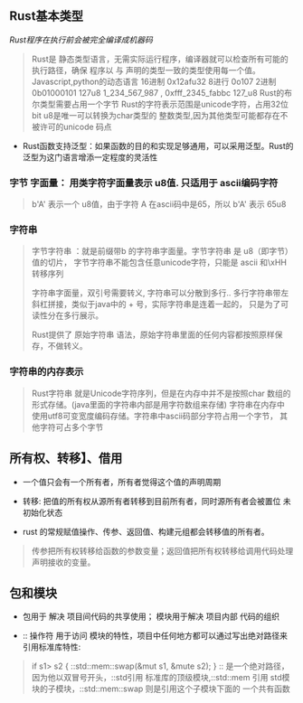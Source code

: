 ## Rust基本类型

*Rust程序在执行前会被完全编译成机器码*
>Rust是 静态类型语言，无需实际运行程序，编译器就可以检查所有可能的执行路径，确保
>程序以 与  声明的类型一致的类型使用每一个值。  Javascript,python的动态语言
>16进制 0x12afu32   8进行  0o107 2进制  0b01000101
>127u8   1_234_567_987 ,  0xfff_2345_fabbc  127_u8
>Rust的布尔类型需要占用一个字节
>Rust的字符表示范围是unicode字符，占用32位bit
>u8是唯一可以转换为char类型的 整数类型,因为其他类型可能都存在不被许可的unicode                   码点
* Rust函数支持泛型：如果函数的目的和实现足够通用，可以采用泛型。Rust的泛型为这门语言增添一定程度的灵活性        

### 字节                                                                                     字面量： 用类字符字面量表示 u8值. 只适用于 ascii编码字符
>b'A'  表示一个 u8值，由于字符 A 在ascii码中是65，所以 b'A' 表示 65u8

### 字符串
> 字节字符串 ：就是前缀带b 的字符串字面量。字节字符串 是 u8（即字节） 值的切片，
> 字节字符串不能包含任意unicode字符，只能是 ascii 和\xHH 转移序列
>
> 字符串字面量，双引号需要转义,  字符串可以分散到多行..
> 多行字符串带左斜杠拼接，类似于java中的 + 号，实际字符串是连着一起的，
>只是为了可读性分在多行展示。
>
> Rust提供了 原始字符串 语法，原始字符串里面的任何内容都按照原样保存，不做转义。

### 字符串的内存表示
>Rust字符串 就是Unicode字符序列，但是在内存中并不是按照char 
数组的形式存储。(java里面的字符串内部是用字符数组来存储)
>字符串在内存中 使用utf8可变宽度编码存储。字符串中ascii码部分字符占用一个字节，
>其他字符可占多个字节
>
>
## 所有权、转移】、借用

* 一个值只会有一个所有者，所有者觉得这个值的声明周期

* 转移: 把值的所有权从源所有者转移到目前所有者，同时源所有者会被置位 未初始化状态

* rust 的常规赋值操作、传参、返回值、构建元组都会转移值的所有者。
>传参把所有权转移给函数的参数变量；返回值把所有权转移给调用代码处理声明接收的变量。
>

## 包和模块

* 包用于 解决 项目间代码的共享使用； 模块用于解决 项目内部 代码的组织

* ::  操作符 用于访问 模块的特性，项目中任何地方都可以通过写出绝对路径来引用标准库特性:
> if s1> s2 {
>   ::std::mem::swap(&mut s1, &mute s2);
>}
>:: 是一个绝对路径，因为他以双冒号开头，::std引用 标准库的顶级模块,::std::mem 引用
>std模块的子模块，::std::mem::swap 则是引用这个子模块下面的 一个共有函数


